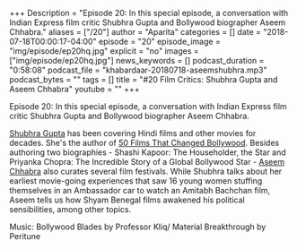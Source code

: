+++
Description = "Episode 20: In this special episode, a conversation with Indian Express film critic Shubhra Gupta and Bollywood biographer Aseem Chhabra."
aliases = ["/20"]
author = "Aparita"
categories = []
date = "2018-07-18T00:00:17-04:00"
episode = "20"
episode_image = "img/episode/ep20hq.jpg"
explicit = "no"
images = ["img/episode/ep20hq.jpg"]
news_keywords = []
podcast_duration = "0:58:08"
podcast_file = "khabardaar-20180718-aseemshubhra.mp3"
podcast_bytes = ""
tags = []
title = "#20 Film Critics: Shubhra Gupta and Aseem Chhabra"
youtube = ""
+++

Episode 20: In this special episode, a conversation with Indian Express film critic Shubhra Gupta and Bollywood biographer Aseem Chhabra.

[Shubhra Gupta](https://indianexpress.com/profile/columnist/shubhra-gupta/) has been covering Hindi films and other movies for decades. She's the author of [50 Films That Changed Bollywood](https://indianexpress.com/article/entertainment/bollywood/50-films-that-changed-bollywood-shubhra-gupta-book-takes-you-beyond-reviews-4618539/). Besides authoring two biographies - Shashi Kapoor: The Householder, the Star and Priyanka Chopra: The Incredible Story of a Global Bollywood Star - [Aseem Chhabra](https://twitter.com/chhabs) also curates several film festivals. While Shubhra talks about her earliest movie-going experiences that saw 16 young women stuffing themselves in an Ambassador car to watch an Amitabh Bachchan film, Aseem tells us how Shyam Benegal films awakened his political sensibilities, among other topics.

Music: Bollywood Blades by Professor Kliq/ Material Breakthrough by Peritune
